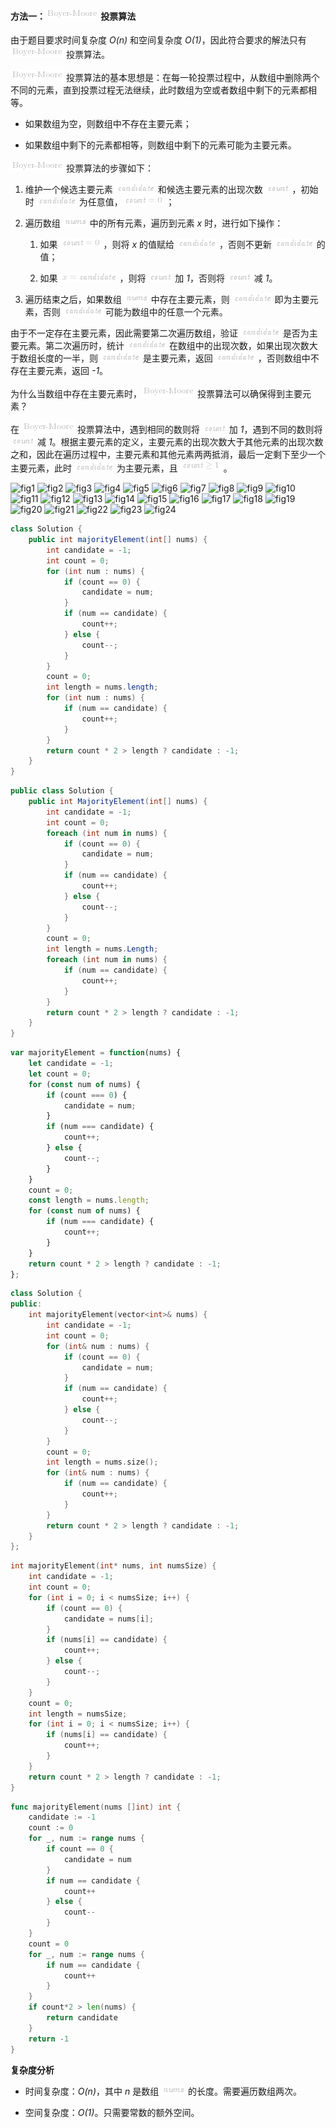 #### 方法一：![\text{Boyer-Moore} ](./p__text{Boyer-Moore}_.png)  投票算法

由于题目要求时间复杂度 *O(n)* 和空间复杂度 *O(1)*，因此符合要求的解法只有 ![\text{Boyer-Moore} ](./p__text{Boyer-Moore}_.png)  投票算法。

![\text{Boyer-Moore} ](./p__text{Boyer-Moore}_.png)  投票算法的基本思想是：在每一轮投票过程中，从数组中删除两个不同的元素，直到投票过程无法继续，此时数组为空或者数组中剩下的元素都相等。

- 如果数组为空，则数组中不存在主要元素；

- 如果数组中剩下的元素都相等，则数组中剩下的元素可能为主要元素。

![\text{Boyer-Moore} ](./p__text{Boyer-Moore}_.png)  投票算法的步骤如下：

1. 维护一个候选主要元素 ![\textit{candidate} ](./p__textit{candidate}_.png)  和候选主要元素的出现次数 ![\textit{count} ](./p__textit{count}_.png) ，初始时 ![\textit{candidate} ](./p__textit{candidate}_.png)  为任意值，![\textit{count}=0 ](./p__textit{count}=0_.png) ；

2. 遍历数组 ![\textit{nums} ](./p__textit{nums}_.png)  中的所有元素，遍历到元素 *x* 时，进行如下操作：

   1. 如果 ![\textit{count}=0 ](./p__textit{count}=0_.png) ，则将 *x* 的值赋给 ![\textit{candidate} ](./p__textit{candidate}_.png) ，否则不更新 ![\textit{candidate} ](./p__textit{candidate}_.png)  的值；

   2. 如果 ![x=\textit{candidate} ](./p__x=textit{candidate}_.png) ，则将 ![\textit{count} ](./p__textit{count}_.png)  加 *1*，否则将 ![\textit{count} ](./p__textit{count}_.png)  减 *1*。

3. 遍历结束之后，如果数组 ![\textit{nums} ](./p__textit{nums}_.png)  中存在主要元素，则 ![\textit{candidate} ](./p__textit{candidate}_.png)  即为主要元素，否则 ![\textit{candidate} ](./p__textit{candidate}_.png)  可能为数组中的任意一个元素。

由于不一定存在主要元素，因此需要第二次遍历数组，验证 ![\textit{candidate} ](./p__textit{candidate}_.png)  是否为主要元素。第二次遍历时，统计 ![\textit{candidate} ](./p__textit{candidate}_.png)  在数组中的出现次数，如果出现次数大于数组长度的一半，则 ![\textit{candidate} ](./p__textit{candidate}_.png)  是主要元素，返回 ![\textit{candidate} ](./p__textit{candidate}_.png) ，否则数组中不存在主要元素，返回 *-1*。

为什么当数组中存在主要元素时，![\text{Boyer-Moore} ](./p__text{Boyer-Moore}_.png)  投票算法可以确保得到主要元素？

在 ![\text{Boyer-Moore} ](./p__text{Boyer-Moore}_.png)  投票算法中，遇到相同的数则将 ![\textit{count} ](./p__textit{count}_.png)  加 *1*，遇到不同的数则将 ![\textit{count} ](./p__textit{count}_.png)  减 *1*。根据主要元素的定义，主要元素的出现次数大于其他元素的出现次数之和，因此在遍历过程中，主要元素和其他元素两两抵消，最后一定剩下至少一个主要元素，此时 ![\textit{candidate} ](./p__textit{candidate}_.png)  为主要元素，且 ![\textit{count}\ge1 ](./p__textit{count}_ge_1_.png) 。

 ![fig1](https://assets.leetcode-cn.com/solution-static/jindian_17.10/1.png) ![fig2](https://assets.leetcode-cn.com/solution-static/jindian_17.10/2.png) ![fig3](https://assets.leetcode-cn.com/solution-static/jindian_17.10/3.png) ![fig4](https://assets.leetcode-cn.com/solution-static/jindian_17.10/4.png) ![fig5](https://assets.leetcode-cn.com/solution-static/jindian_17.10/5.png) ![fig6](https://assets.leetcode-cn.com/solution-static/jindian_17.10/6.png) ![fig7](https://assets.leetcode-cn.com/solution-static/jindian_17.10/7.png) ![fig8](https://assets.leetcode-cn.com/solution-static/jindian_17.10/8.png) ![fig9](https://assets.leetcode-cn.com/solution-static/jindian_17.10/9.png) ![fig10](https://assets.leetcode-cn.com/solution-static/jindian_17.10/10.png) ![fig11](https://assets.leetcode-cn.com/solution-static/jindian_17.10/11.png) ![fig12](https://assets.leetcode-cn.com/solution-static/jindian_17.10/12.png) ![fig13](https://assets.leetcode-cn.com/solution-static/jindian_17.10/13.png) ![fig14](https://assets.leetcode-cn.com/solution-static/jindian_17.10/14.png) ![fig15](https://assets.leetcode-cn.com/solution-static/jindian_17.10/15.png) ![fig16](https://assets.leetcode-cn.com/solution-static/jindian_17.10/16.png) ![fig17](https://assets.leetcode-cn.com/solution-static/jindian_17.10/17.png) ![fig18](https://assets.leetcode-cn.com/solution-static/jindian_17.10/18.png) ![fig19](https://assets.leetcode-cn.com/solution-static/jindian_17.10/19.png) ![fig20](https://assets.leetcode-cn.com/solution-static/jindian_17.10/20.png) ![fig21](https://assets.leetcode-cn.com/solution-static/jindian_17.10/21.png) ![fig22](https://assets.leetcode-cn.com/solution-static/jindian_17.10/22.png) ![fig23](https://assets.leetcode-cn.com/solution-static/jindian_17.10/23.png) ![fig24](https://assets.leetcode-cn.com/solution-static/jindian_17.10/24.png) 

```Java [sol1-Java]
class Solution {
    public int majorityElement(int[] nums) {
        int candidate = -1;
        int count = 0;
        for (int num : nums) {
            if (count == 0) {
                candidate = num;
            }
            if (num == candidate) {
                count++;
            } else {
                count--;
            }
        }
        count = 0;
        int length = nums.length;
        for (int num : nums) {
            if (num == candidate) {
                count++;
            }
        }
        return count * 2 > length ? candidate : -1;
    }
}
```

```C# [sol1-C#]
public class Solution {
    public int MajorityElement(int[] nums) {
        int candidate = -1;
        int count = 0;
        foreach (int num in nums) {
            if (count == 0) {
                candidate = num;
            }
            if (num == candidate) {
                count++;
            } else {
                count--;
            }
        }
        count = 0;
        int length = nums.Length;
        foreach (int num in nums) {
            if (num == candidate) {
                count++;
            }
        }
        return count * 2 > length ? candidate : -1;
    }
}
```

```JavaScript [sol1-JavaScript]
var majorityElement = function(nums) {
    let candidate = -1;
    let count = 0;
    for (const num of nums) {
        if (count === 0) {
            candidate = num;
        }
        if (num === candidate) {
            count++;
        } else {
            count--;
        }
    }
    count = 0;
    const length = nums.length;
    for (const num of nums) {
        if (num === candidate) {
            count++;
        }
    }
    return count * 2 > length ? candidate : -1;
};
```

```C++ [sol1-C++]
class Solution {
public:
    int majorityElement(vector<int>& nums) {
        int candidate = -1;
        int count = 0;
        for (int& num : nums) {
            if (count == 0) {
                candidate = num;
            }
            if (num == candidate) {
                count++;
            } else {
                count--;
            }
        }
        count = 0;
        int length = nums.size();
        for (int& num : nums) {
            if (num == candidate) {
                count++;
            }
        }
        return count * 2 > length ? candidate : -1;
    }
};
```

```C [sol1-C]
int majorityElement(int* nums, int numsSize) {
    int candidate = -1;
    int count = 0;
    for (int i = 0; i < numsSize; i++) {
        if (count == 0) {
            candidate = nums[i];
        }
        if (nums[i] == candidate) {
            count++;
        } else {
            count--;
        }
    }
    count = 0;
    int length = numsSize;
    for (int i = 0; i < numsSize; i++) {
        if (nums[i] == candidate) {
            count++;
        }
    }
    return count * 2 > length ? candidate : -1;
}
```

```go [sol1-Golang]
func majorityElement(nums []int) int {
    candidate := -1
    count := 0
    for _, num := range nums {
        if count == 0 {
            candidate = num
        }
        if num == candidate {
            count++
        } else {
            count--
        }
    }
    count = 0
    for _, num := range nums {
        if num == candidate {
            count++
        }
    }
    if count*2 > len(nums) {
        return candidate
    }
    return -1
}
```

**复杂度分析**

- 时间复杂度：*O(n)*，其中 *n* 是数组 ![\textit{nums} ](./p__textit{nums}_.png)  的长度。需要遍历数组两次。

- 空间复杂度：*O(1)*。只需要常数的额外空间。